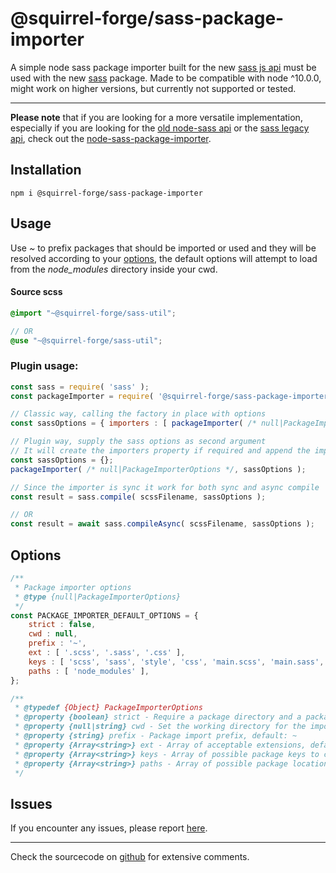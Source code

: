 # @squirrel-forge/sass-package-importer
A simple node sass package importer built for the new [sass js api](https://sass-lang.com/documentation/js-api) must be used with the new [sass](https://www.npmjs.com/package/sass) package.
Made to be compatible with node ^10.0.0, might work on higher versions, but currently not supported or tested.

---
**Please note** that if you are looking for a more versatile implementation, especially if you are looking for the [old node-sass api](https://www.npmjs.com/package/node-sass) or the [sass legacy api](https://sass-lang.com/documentation/js-api#legacy-api), check out the [node-sass-package-importer](https://www.npmjs.com/package/node-sass-package-importer).

## Installation

```
npm i @squirrel-forge/sass-package-importer
```

## Usage

Use *~* to prefix packages that should be imported or used and they will be resolved according to your [options](#options), the default options will attempt to load from the *node_modules* directory inside your cwd.

#### Source scss
```scss
@import "~@squirrel-forge/sass-util";

// OR
@use "~@squirrel-forge/sass-util";
```

### Plugin usage:
```javascript
const sass = require( 'sass' );
const packageImporter = require( '@squirrel-forge/sass-package-importer' );

// Classic way, calling the factory in place with options
const sassOptions = { importers : [ packageImporter( /* null|PackageImporterOptions */ ) ] };

// Plugin way, supply the sass options as second argument
// It will create the importers property if required and append the importer.
const sassOptions = {};
packageImporter( /* null|PackageImporterOptions */, sassOptions );

// Since the importer is sync it work for both sync and async compile
const result = sass.compile( scssFilename, sassOptions );

// OR
const result = await sass.compileAsync( scssFilename, sassOptions );
```

## Options

```javascript
/**
 * Package importer options
 * @type {null|PackageImporterOptions}
 */
const PACKAGE_IMPORTER_DEFAULT_OPTIONS = {
    strict : false,
    cwd : null,
    prefix : '~',
    ext : [ '.scss', '.sass', '.css' ],
    keys : [ 'scss', 'sass', 'style', 'css', 'main.scss', 'main.sass', 'main.style', 'main.css', 'main' ],
    paths : [ 'node_modules' ],
};

/**
 * @typedef {Object} PackageImporterOptions
 * @property {boolean} strict - Require a package directory and a package.json if there is no module target info, default: false
 * @property {null|string} cwd - Set the working directory for the importer, default: null > process.cwd()
 * @property {string} prefix - Package import prefix, default: ~
 * @property {Array<string>} ext - Array of acceptable extensions, defaults: see PACKAGE_IMPORTER_DEFAULT_OPTIONS.ext
 * @property {Array<string>} keys - Array of possible package keys to check for a file reference, defaults: see PACKAGE_IMPORTER_DEFAULT_OPTIONS.keys
 * @property {Array<string>} paths - Array of possible package locations, relative or absolute paths, defaults see PACKAGE_IMPORTER_DEFAULT_OPTIONS.paths
 */
```

## Issues

If you encounter any issues, please report [here](https://github.com/squirrel-forge/node-sass-package-importer/issues).

---
Check the sourcecode on [github](https://github.com/squirrel-forge/node-sass-package-importer) for extensive comments.
